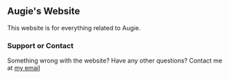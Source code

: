## Augie's Website

This website is for everything related to Augie.

### Support or Contact

Something wrong with the website? Have any other questions? Contact me at [my email](augie.fr@gmail.com)
